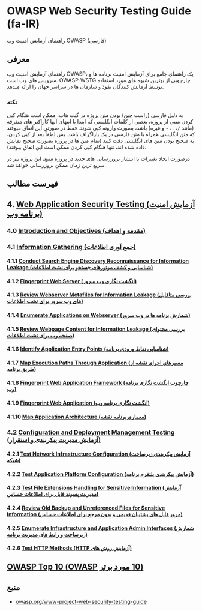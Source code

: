 # OWASP Web Security Testing Guide (fa-IR)

راهنمای آزمایش امنیت وب OWASP (فارسی)

## معرفی

راهنمای آزمایش امنیت وب OWASP، یک راهنمای جامع برای آزمایش امنیت برنامه ها و سرویس های وب است. OWASP-WSTG چارچوبی از بهترین شیوه های مورد استفاده توسط آزمایش کنندگان نفوذ و سازمان ها در سراسر جهان را ارائه میدهد.

### نکته

به دلیل فارسی (راست چین) بودن متن پروژه در گیت هاب، ممکن است هنگام کپی کردن متنی از پروژه، بعضی از کلمات انگلیسی که ابتدا یا انتهای آنها کاراکتر های متفرقه (مانند `/`، `.`، `~` و غیره) باشد، بصورت وارونه کپی شوند. فقط در صورتی این اتفاق میوفتد که متن انگلیسی همراه با متن فارسی در یک پاراگراف باشد. پس لطفاً بعد از کپی کردن، به صحیح بودن متن های انگلیسی دقت کنید (تمام متن ها در پروژه بصورت صحیح نمایش داده شده اند، تنها هنگام کپی کردن ممکن است این اتفاق بیوفتد).

درصورت ایجاد تغییرات یا انتشار بروزرسانی های جدید در پروژه منبع، این پروژه نیز در سریع ترین زمان ممکن بروزرسانی خواهد شد.

## فهرست مطالب

## 4. [Web Application Security Testing (آزمایش امنیت برنامه وب)](4-Web_Application_Security_Testing/)

### 4.0 [Introduction and Objectives (مقدمه و اهداف)](4-Web_Application_Security_Testing/00-Introduction_and_Objectives/README.md)

### 4.1 [Information Gathering (جمع آوری اطلاعات)](4-Web_Application_Security_Testing/01-Information_Gathering/README.md)

#### 4.1.1 [Conduct Search Engine Discovery Reconnaissance for Information Leakage (شناسایی و کشف موتورهای جستجو برای نشت اطلاعات)](4-Web_Application_Security_Testing/01-Information_Gathering/01-Conduct_Search_Engine_Discovery_Reconnaissance_for_Information_Leakage.md)

#### 4.1.2 [Fingerprint Web Server (انگشت نگاری وب سرور)](4-Web_Application_Security_Testing/01-Information_Gathering/02-Fingerprint_Web_Server.md)

#### 4.1.3 [Review Webserver Metafiles for Information Leakage (بررسی متافایل های وب سرور برای نشت اطلاعات)](4-Web_Application_Security_Testing/01-Information_Gathering/03-Review_Webserver_Metafiles_for_Information_Leakage.md)

#### 4.1.4 [Enumerate Applications on Webserver (شمارش برنامه ها در وب سرور)](4-Web_Application_Security_Testing/01-Information_Gathering/04-Enumerate_Applications_on_Webserver.md)

#### 4.1.5 [Review Webpage Content for Information Leakage (بررسی محتوای صفحه وب برای نشت اطلاعات)](4-Web_Application_Security_Testing/01-Information_Gathering/05-Review_Webpage_Content_for_Information_Leakage.md)

#### 4.1.6 [Identify Application Entry Points (شناسایی نقاط ورودی برنامه)](4-Web_Application_Security_Testing/01-Information_Gathering/06-Identify_Application_Entry_Points.md)

#### 4.1.7 [Map Execution Paths Through Application (مسیرهای اجرای نقشه از طریق برنامه)](4-Web_Application_Security_Testing/01-Information_Gathering/07-Map_Execution_Paths_Through_Application.md)

#### 4.1.8 [Fingerprint Web Application Framework (چارچوب انگشت نگاری برنامه وب)](4-Web_Application_Security_Testing/01-Information_Gathering/08-Fingerprint_Web_Application_Framework.md)

#### 4.1.9 [Fingerprint Web Application (انگشت نگاری برنامه وب)](4-Web_Application_Security_Testing/01-Information_Gathering/09-Fingerprint_Web_Application.md)

#### 4.1.10 [Map Application Architecture (معماری برنامه نقشه)](4-Web_Application_Security_Testing/01-Information_Gathering/10-Map_Application_Architecture.md)

### 4.2 [Configuration and Deployment Management Testing (آزمایش مدیریت پیکربندی و استقرار)](4-Web_Application_Security_Testing/02-Configuration_and_Deployment_Management_Testing/README.md)

#### 4.2.1 [Test Network Infrastructure Configuration (آزمایش پیکربندی زیرساخت شبکه)](4-Web_Application_Security_Testing/02-Configuration_and_Deployment_Management_Testing/01-Test_Network_Infrastructure_Configuration.md)

#### 4.2.2 [Test Application Platform Configuration (آزمایش پیکربندی پلتفرم برنامه)](4-Web_Application_Security_Testing/02-Configuration_and_Deployment_Management_Testing/02-Test_Application_Platform_Configuration.md)

#### 4.2.3 [Test File Extensions Handling for Sensitive Information (آزمایش مدیریت پسوند فایل برای اطلاعات حساس)](4-Web_Application_Security_Testing/02-Configuration_and_Deployment_Management_Testing/03-Test_File_Extensions_Handling_for_Sensitive_Information.md)

#### 4.2.4 [Review Old Backup and Unreferenced Files for Sensitive Information (مرور فایل های پشتیبان قدیمی و بدون مرجع برای اطلاعات حساس)](4-Web_Application_Security_Testing/02-Configuration_and_Deployment_Management_Testing/04-Review_Old_Backup_and_Unreferenced_Files_for_Sensitive_Information.md)

#### 4.2.5 [Enumerate Infrastructure and Application Admin Interfaces (شمارش زیرساخت و رابط های مدیریت برنامه)](4-Web_Application_Security_Testing/02-Configuration_and_Deployment_Management_Testing/05-Enumerate_Infrastructure_and_Application_Admin_Interfaces.md)

#### 4.2.6 [Test HTTP Methods &#x202b;(آزمایش روش های HTTP)](4-Web_Application_Security_Testing/02-Configuration_and_Deployment_Management_Testing/06-Test_HTTP_Methods.md)

## [OWASP Top 10 &#x202b;(10 مورد برتر OWASP)](OWASP_Top_10/)

## منبع

- [owasp.org/www-project-web-security-testing-guide](https://owasp.org/www-project-web-security-testing-guide/)
